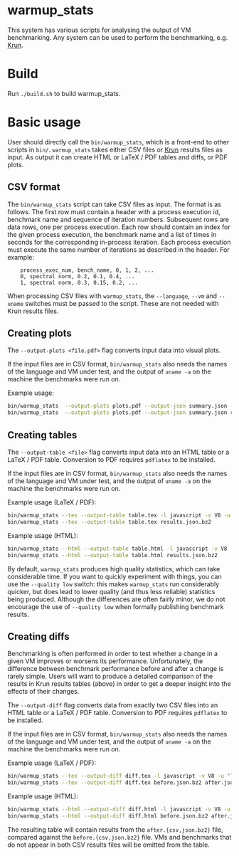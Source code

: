 # warmup_stats

This system has various scripts for analysing the output of VM benchmarking. Any
system can be used to perform the benchmarking, e.g.
[Krun](http://soft-dev.org/src/krun/).

# Build

Run `./build.sh` to build warmup_stats.

# Basic usage

User should directly call the `bin/warmup_stats`, which is a front-end to other
scripts in `bin/`. `warmup_stats` takes either CSV files or
[Krun](http://soft-dev.org/src/krun/) results files as input. As output it can
create HTML or LaTeX / PDF tables and diffs, or PDF plots.

## CSV format

The `bin/warmup_stats` script can take CSV files as input. The format is as
follows. The first row must contain a header with a process execution id,
benchmark name and sequence of iteration numbers. Subsequent rows are data rows,
one per process execution. Each row should contain an index for the given
process execution, the benchmark name and a list of times in seconds for the
corresponding in-process iteration. Each process execution must execute the same
number of iterations as described in the header. For example:

```
    process_exec_num, bench_name, 0, 1, 2, ...
    0, spectral norm, 0.2, 0.1, 0.4, ...
    1, spectral norm, 0.3, 0.15, 0.2, ...
```

When processing CSV files with `warmup_stats`, the `--language`, `--vm` and
`--uname` switches must be passed to the script. These are not needed with
Krun results files.

## Creating plots

The `--output-plots <file.pdf>` flag converts input data into visual plots.

If the input files are in CSV format, `bin/warmup_stats` also needs the names of
the language and VM under test, and the output of `uname -a` on the machine the
benchmarks were run on.

Example usage:

```sh
bin/warmup_stats  --output-plots plots.pdf --output-json summary.json -l javascript -v V8 -u "`uname -a`" results.csv
bin/warmup_stats  --output-plots plots.pdf --output-json summary.json results.json.bz2
```

## Creating tables

The `--output-table <file>` flag converts input data into an HTML table or a
LaTeX / PDF table. Conversion to PDF requires `pdflatex` to be installed.

If the input files are in CSV format, `bin/warmup_stats` also needs the names of
the language and VM under test, and the output of `uname -a` on the machine the
benchmarks were run on.

Example usage (LaTeX / PDF):

```sh
bin/warmup_stats --tex --output-table table.tex -l javascript -v V8 -u "`uname -a`" results.csv
bin/warmup_stats --tex --output-table table.tex results.json.bz2
```

Example usage (HTML):

```sh
bin/warmup_stats --html --output-table table.html -l javascript -v V8 -u "`uname -a`" results.csv
bin/warmup_stats --html --output-table table.html results.json.bz2
```

By default, `warmup_stats` produces high quality statistics, which can take
considerable time. If you want to quickly experiment with things, you can use
the `--quality low` switch: this makes `warmup_stats` run considerably quicker,
but does lead to lower quality (and thus less reliable) statistics being
produced. Although the differences are often fairly minor, we do not encourage
the use of `--quality low` when formally publishing benchmark results.

## Creating diffs

Benchmarking is often performed in order to test whether a change in a given
VM improves or worsens its performance. Unfortunately, the difference between
benchmark performance before and after a change is rarely simple. Users will
want to produce a detailed comparison of the results in Krun results tables
(above) in order to get a deeper insight into the effects of their changes.

The `--output-diff` flag converts data from exactly two CSV files into an HTML
table or a LaTeX / PDF table. Conversion to PDF requires `pdflatex` to be
installed.

If the input files are in CSV format, `bin/warmup_stats` also needs the names of
the language and VM under test, and the output of `uname -a` on the machine the
benchmarks were run on.

Example usage (LaTeX / PDF):

```sh
bin/warmup_stats --tex --output-diff diff.tex -l javascript -v V8 -u "`uname -a`" before.csv after.csv
bin/warmup_stats --tex --output-diff diff.tex before.json.bz2 after.json.bz2
```

Example usage (HTML):

```sh
bin/warmup_stats --html --output-diff diff.html -l javascript -v V8 -u "`uname -a`" before.csv after.csv
bin/warmup_stats --html --output-diff diff.html before.json.bz2 after.json.bz2
```

The resulting table will contain results from the `after.{csv,json.bz2}` file,
compared against the `before.{csv,json.bz2}` file. VMs and benchmarks that do
not appear in both CSV results files will be omitted from the table.
